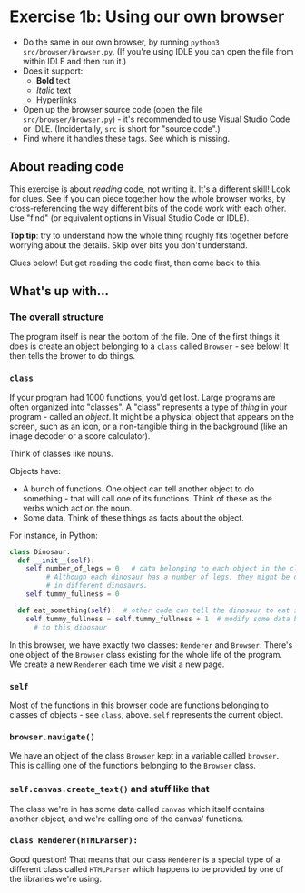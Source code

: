 # Exercise 1b: Using our own browser

* Do the same in our own browser, by running `python3 src/browser/browser.py`.
  (If you're using IDLE you can open the file from within IDLE and then run it.)
* Does it support:
  * **Bold** text
  * _Italic_ text
  * Hyperlinks
* Open up the browser source code (open the file `src/browser/browser.py`) -
  it's recommended to use Visual Studio Code or IDLE.
  (Incidentally, `src` is short for "source code".)
* Find where it handles these tags. See which is missing.

## About reading code

This exercise is about _reading_ code, not writing it. It's a different skill!
Look for clues. See if you can piece together how the whole browser works,
by cross-referencing the way different bits of the code work with each other.
Use "find" (or equivalent options in Visual Studio Code or IDLE).

**Top tip**: try to understand how the whole thing roughly fits together
before worrying about the details. Skip over bits you don't understand.

Clues below! But get reading the code first, then come back to this.

## What's  up with...

### The overall structure

The program itself is near the bottom of the file. One of the first things
it does is create an object belonging to a `class` called `Browser` - see
below! It then tells the brower to do things.

### `class`

If your program had 1000 functions, you'd get lost. Large programs are
often organized into "classes". A "class" represents a type of _thing_ in
your program - called an _object_. It might be a physical object that appears on
the screen, such as an icon, or a non-tangible thing in the background
(like an image decoder or a score calculator).

Think of classes like nouns.

Objects have:
* A bunch of functions. One object can tell another object to do something -
  that will call one of its functions. Think of these as the verbs which
  act on the noun.
* Some data. Think of these things as facts about the object.

For instance, in Python:

```python
class Dinosaur:
  def __init__(self):
    self.number_of_legs = 0   # data belonging to each object in the class.
         # Although each dinosaur has a number of legs, they might be different
         # in different dinosaurs.
    self.tummy_fullness = 0

  def eat_something(self):  # other code can tell the dinosaur to eat something
    self.tummy_fullness = self.tummy_fullness + 1  # modify some data belonging
      # to this dinosaur
```

In this browser, we have exactly two classes: `Renderer` and `Browser`.
There's one object of the `Browser` class existing for the whole life of the
program. We create a new `Renderer` each time we visit a new page.

### `self`

Most of the functions in this browser code are functions belonging to classes
of objects - see `class`, above. `self` represents the current object.

### `browser.navigate()`

We have an object of the class `Browser` kept in a variable called `browser`.
This is calling one of the functions belonging to the `Browser` class.

### `self.canvas.create_text()` and stuff like that

The class we're in has some data called `canvas` which itself contains
another object, and we're calling one of the canvas' functions.

### `class Renderer(HTMLParser):`

Good question! That means that our class `Renderer` is a special type of
a different class called `HTMLParser` which happens to be provided by one
of the libraries we're using.
